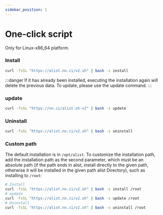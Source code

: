 ```yaml
---
sidebar_position: 1
---
```


# One-click script

Only for Linux-x86_64 platform.

### Install
```bash
curl -fsSL "https://alist.nn.ci/v2.sh" | bash -s install
```
:::danger
If it has already been installed, executing the installation again will delete the previous data. To update, please use the update command.
:::

### update
```bash
curl -fsSL "https://nn.ci/alist.sh-v2" | bash -s update
```

### Uninstall
```bash
curl -fsSL "https://alist.nn.ci/v2.sh" | bash -s uninstall
```

### Custom path
The default installation is in `/opt/alist`. To customize the installation path, add the installation path as the second parameter, which must be an absolute path (if the path ends in alist, install directly to the given path, otherwise it will be installed in the given path alist Directory), such as installing to `/root`:
```bash
# Install
curl -fsSL "https://alist.nn.ci/v2.sh" | bash -s install /root
# update
curl -fsSL "https://alist.nn.ci/v2.sh" | bash -s update /root
# Uninstall
curl -fsSL "https://alist.nn.ci/v2.sh" | bash -s uninstall /root
```